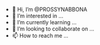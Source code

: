 - 👋 Hi, I’m @PROSSYNABBONA
- 👀 I’m interested in ...
- 🌱 I’m currently learning ...
- 💞️ I’m looking to collaborate on ...
- 📫 How to reach me ...

<!---
PROSSYNABBONA/PROSSYNABBONA is a ✨ special ✨ repository because its `README.md` (this file) appears on your GitHub profile.
You can click the Preview link to take a look at your changes.
--->
